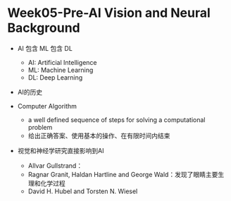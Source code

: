 # Week05-Pre-AI Vision and Neural Background

- AI 包含 ML 包含 DL
  - AI: Artificial Intelligence
  - ML: Machine Learning
  - DL: Deep Learning
- AI的历史

- Computer Algorithm
  - a well defined sequence of steps for solving a computational problem
  - 给出正确答案、使用基本的操作、在有限时间内结束
- 视觉和神经学研究直接影响到AI
  - Allvar Gullstrand：
  - Ragnar Granit, Haldan Hartline and George Wald：发现了眼睛主要生理和化学过程
  - David H. Hubel and Torsten N. Wiesel

